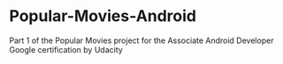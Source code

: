 # Popular-Movies-Android
Part 1 of the Popular Movies project for the Associate Android Developer Google certification by Udacity
